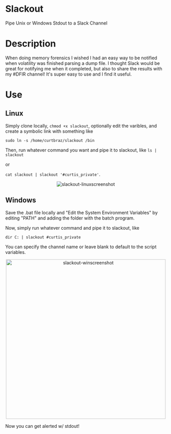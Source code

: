 # Slackout
Pipe Unix or Windows Stdout to a Slack Channel

# Description
When doing memory forensics I wished I had an easy way to be notified when volatility was finished parsing a dump file.  I thought Slack would be great for notifying me when it completed, but also to share the results with my #DFIR channel!  It's super easy to use and I find it useful.

# Use

## Linux
Simply clone locally, `chmod +x slackout`, optionally edit the varibles, and  create a symbolic link with something like

`sudo ln -s /home/curtbraz/slackout /bin`

Then, run whatever command you want and pipe it to slackout, like 
`ls | slackout` 

or 

`cat slackout | slackout '#curtis_private'`.  

<p align="center"><img align="center" alt="slackout-linuxscreenshot" src="https://i.imgur.com/p6Egqbq.png"></p>

## Windows
Save the .bat file locally and "Edit the System Environment Variables" by editing "PATH" and adding the folder with the batch program.

Now, simply run whatever command and pipe it to slackout, like

`dir C: | slackout #curtis_private`

You can specify the channel name or leave blank to default to the script variables.  

<p align="center"><img align="center" alt="slackout-winscreenshot" width="500" src="https://i.imgur.com/KRbSRCz.png"></p>


Now you can get alerted w/ stdout!

